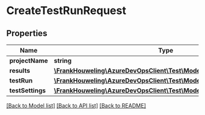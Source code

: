 # CreateTestRunRequest

## Properties
Name | Type | Description | Notes
------------ | ------------- | ------------- | -------------
**projectName** | **string** |  | [optional] 
**results** | [**\FrankHouweling\AzureDevOpsClient\Test\Model\LegacyTestCaseResult[]**](LegacyTestCaseResult.md) |  | [optional] 
**testRun** | [**\FrankHouweling\AzureDevOpsClient\Test\Model\LegacyTestRun**](LegacyTestRun.md) |  | [optional] 
**testSettings** | [**\FrankHouweling\AzureDevOpsClient\Test\Model\LegacyTestSettings**](LegacyTestSettings.md) |  | [optional] 

[[Back to Model list]](../README.md#documentation-for-models) [[Back to API list]](../README.md#documentation-for-api-endpoints) [[Back to README]](../README.md)


